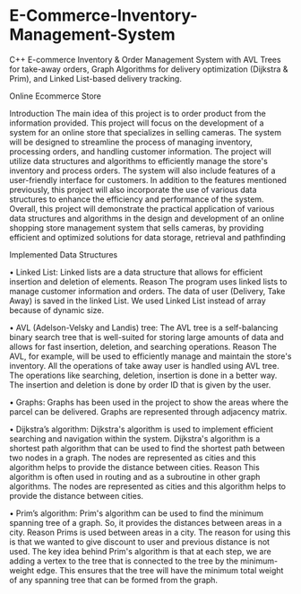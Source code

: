# E-Commerce-Inventory-Management-System
C++ E-commerce Inventory & Order Management System with AVL Trees for take-away orders, Graph Algorithms for delivery optimization (Dijkstra &amp; Prim), and Linked List-based delivery tracking.

Online Ecommerce Store

Introduction
The main idea of this project is to order product from the information provided. This project will focus on the development of a system for an online store that specializes in selling cameras. The system will be designed to streamline the process of managing inventory, processing orders, and handling customer information.
The project will utilize data structures and algorithms to efficiently manage the store's inventory and process orders. The system will also include features of a user-friendly interface for customers.
In addition to the features mentioned previously, this project will also incorporate the use of various data structures to enhance the efficiency and performance of the system.
Overall, this project will demonstrate the practical application of various data structures and algorithms in the design and development of an online shopping store management system that sells cameras, by providing efficient and optimized solutions for data storage, retrieval and pathfinding

Implemented Data Structures

• Linked List:
Linked lists are a data structure that allows for efficient insertion and deletion of elements.
Reason
The program uses linked lists to manage customer information and orders. The data of user (Delivery, Take Away) is saved in the linked List. We used Linked List instead of array because of dynamic size.

• AVL (Adelson-Velsky and Landis) tree:
The AVL tree is a self-balancing binary search tree that is well-suited for storing large amounts of data and allows for fast insertion, deletion, and searching operations.
Reason
The AVL, for example, will be used to efficiently manage and maintain the store's inventory. All the operations of take away user is handled using AVL tree. The operations like searching, deletion, insertion is done in a better way. The insertion and deletion is done by order ID that is given by the user.

• Graphs:
Graphs has been used in the project to show the areas where the parcel can be delivered. Graphs are represented through adjacency matrix.

• Dijkstra’s algorithm:
Dijkstra's algorithm is used to implement efficient searching and navigation within the system. Dijkstra's algorithm is a shortest path algorithm that can be used to find the shortest path between two nodes in a graph. The nodes are represented as cities and this algorithm helps to provide the distance between cities.
Reason
This algorithm is often used in routing and as a subroutine in other graph algorithms. The nodes are represented as cities and this algorithm helps to provide the distance between cities.

• Prim’s algorithm:
Prim's algorithm can be used to find the minimum spanning tree of a graph. So, it provides the distances between areas in a city.
Reason
Prims is used between areas in a city. The reason for using this is that we wanted to give discount to user and previous distance is not used. The key idea behind Prim's algorithm is that at each step, we are adding a vertex to the tree that is connected to the tree by the minimum-weight edge. This ensures that the tree will have the minimum total weight of any spanning tree that can be formed from the graph.
